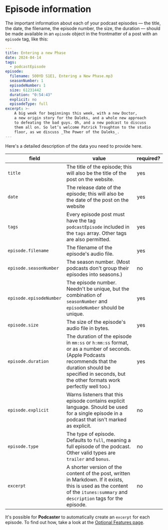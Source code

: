 # Episode information

The important information about each of your podcast episodes — the title, the date, the filename, the episode number, the size, the duration — should be made available in an `episode` object in the frontmatter of a post with an `episode` tag, like this:

```yaml
---
title: Entering a new Phase
date: 2024-04-14
tags:
  - podcastEpisode
episode:
  filename: 500YD S1E1, Entering a New Phase.mp3
  seasonNumber: 1
  episodeNumber: 1
  size: 61231442
  duration: "0:54:43"
  explicit: no
  episodeType: full
excerpt: >-
    A big week for beginnings this week, with a new Doctor, 
    a new origin story for the Daleks, and a whole new approach 
    to defeating the bad guys. Oh, and a new podcast to discuss 
    them all on. So let’s welcome Patrick Troughton to the studio
    floor, as we discuss _The Power of the Daleks_.
---
```

Here's a detailed description of the data you need to provide here.

| field | value | required? |
| ----- | ----- | ----- |
| `title` | The title of the episode; this will also be the title of the post on the website. | yes |
| `date` | The release date of the episode; this will also be the date of the post on the website | yes |
| `tags` | Every episode post must have the tag `podcastEpisode` included in the `tags` array. Other tags are also permitted. | yes |
| `episode.filename` | The filename of the episode's audio file. | yes |
| `episode.seasonNumber` | The  season number. (Most podcasts don't group their episodes into seasons.) | no |
| `episode.episodeNumber` | The episode number. Needn't be unique, but the combination of `seasonNumber` and `episodeNumber` should be unique. | yes |
| `episode.size` | The size of the episode's audio file in bytes. | yes |
| `episode.duration` | The duration of the episode in `mm:ss` or `h:mm:ss` format, or as a number of seconds. (Apple Podcasts recommends that the duration should be specified in seconds, but the other formats work perfectly well too.) | yes |
| `episode.explicit` | Warns listeners that this episode contains explicit language. Should be used for a single episode in a podcast that isn't marked as explicit. | no |
| `episode.type` | The type of episode. Defaults to `full`, meaning a full episode of the podcast. Other valid types are `trailer` and `bonus`. | no |
| `excerpt` | A shorter version of the content of the post, written in Markdown.  If it exists, this is used as the content of the `itunes:summary` and `description` tags for the episode. | no |

It's possible for **Podcaster** to automatically create an `excerpt` for each episode. To find out how, take a look at the [Optional Features page](/docs/optional-features.md).
